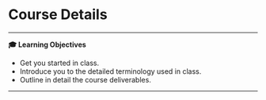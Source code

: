 # Course Details


---

**:mortar_board: Learning Objectives**

* Get you started in class.
* Introduce you to the detailed terminology used in class.
* Outline in detail the course deliverables.

---
